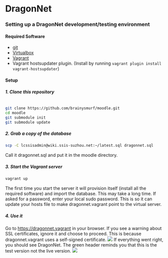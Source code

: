 DragonNet
====

### Setting up a DragonNet development/testing environment

#### Required Software
* [git](http://git-scm.com/)
* [Virtualbox](https://www.virtualbox.org/wiki/Downloads)
* [Vagrant](https://www.vagrantup.com/)
* Vagrant hostsupdater plugin. (Install by running `vagrant plugin install vagrant-hostsupdater`)

#### Setup

##### 1. Clone this repository
```bash

git clone https://github.com/brainysmurf/moodle.git
cd moodle
git submodule init
git submodule update
```

##### 2. Grab a copy of the database
```bash
scp -C lcssisadmin@wiki.ssis-suzhou.net:~/latest.sql dragonnet.sql
```
Call it dragonnet.sql and put it in the moodle directory.

##### 3. Start the Vagrant server
```bash
vagrant up
```
The first time you start the server it will provision itself (install all the required software) and import the database. This may take a long time.
If asked for a password, enter your local sudo password. This is so it can update your hosts file to make dragonnet.vagrant point to the virtual server.

##### 4. Use it
Go to https://dragonnet.vagrant in your browser.
If you see a warning about SSL certificates, ignore it and choose to proceed. This is because dragonnet.vagrant uses a self-signed certificate.
![](http://img.ctrlv.in/img/14/11/15/5466b71a45838.png)
If everything went right, you should see DragonNet. The green header reminds you that this is the test version not the live version.
![](http://img.ctrlv.in/img/14/11/15/5466b70d32d77.png)



